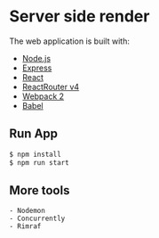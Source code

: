 # Server side render 

The web application is built with:
- [Node.js](https://nodejs.org/en/)
- [Express](http://expressjs.com/)
- [React](https://facebook.github.io/react/)
- [ReactRouter v4](https://reacttraining.com/react-router/web/guides/philosophy)
- [Webpack 2](https://webpack.js.org/)
- [Babel](https://babeljs.io/)

## Run App

```sh
$ npm install
$ npm run start
```

## More tools

	- Nodemon
	- Concurrently
	- Rimraf